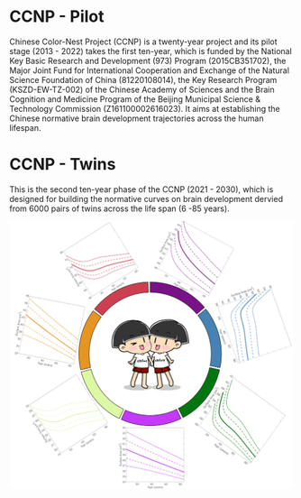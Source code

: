 # CCNP - Pilot
Chinese Color-Nest Project (CCNP) is a twenty-year project and its pilot stage (2013 - 2022) takes the first ten-year, which is funded by the National Key Basic Research and Development (973) Program (2015CB351702), the Major Joint Fund for International Cooperation and Exchange of the Natural Science Foundation of China (81220108014), the Key Research Program (KSZD-EW-TZ-002) of the Chinese Academy of Sciences and the Brain Cognition and Medicine Program of the Beijing Municipal Science & Technology Commission (Z161100002616023). It aims at establishing the Chinese normative brain development trajectories across the human lifespan.

# CCNP - Twins
This is the second ten-year phase of the CCNP (2021 - 2030), which is designed for building the normative curves on brain development dervied from 6000 pairs of twins across the life span (6 -85 years).

![CCNP Logo for Twins](https://github.com/zuoxinian/CCNP/blob/master/CTBP.jpg)
